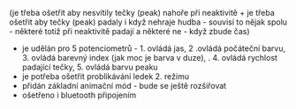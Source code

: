 (je třeba ošetřit aby nesvítily tečky (peak) nahoře při neaktivitě + je třeba ošetřit aby tečky (peak) padaly i když nehraje hudba - souvisí to nějak spolu - některé totiž při neaktivitě padají a některé ne - když zbude čas)
- je udělán pro 5 potenciometrů - 1. ovládá jas, 2 .ovládá počáteční barvu, 3. ovládá barevný index (jak moc je barva v duze), . 4. ovládá rychlost padající tečky, 5. ovládá barvu peaku
- je potřeba ošetřit problikávání ledek 2. režimu
- přidán základní animační mód - bude se ještě rozšiřovat
- ošetřeno i bluetooth připojením
